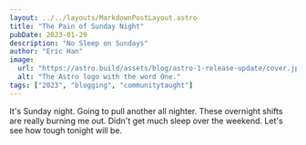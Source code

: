 ```yaml
---
layout: ../../layouts/MarkdownPostLayout.astro
title: "The Pain of Sunday Night"
pubDate: 2023-01-29
description: "No Sleep on Sundays"
author: "Eric Han"
image:
  url: "https://astro.build/assets/blog/astro-1-release-update/cover.jpeg"
  alt: "The Astro logo with the word One."
tags: ["2023", "blogging", "communitytaught"]
---
```


It's Sunday night. Going to pull another all nighter. These overnight shifts are really burning me out. Didn't get much sleep over the weekend. Let's see how tough tonight will be.
